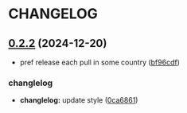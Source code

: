 # CHANGELOG

## [0.2.2](https://github.com/cmetav/rela-it/compare/0.2.0...0.2.2) (2024-12-20)

- pref release each pull in some country ([bf96cdf](https://github.com/cmetav/rela-it/commit/bf96cdf9c700d067e37e1143e75d26359838554c))

### changlelog

- **changlelog:** update style ([0ca6861](https://github.com/cmetav/rela-it/commit/0ca6861bbdd74c0b5fec2de3ae399f0328074680))
